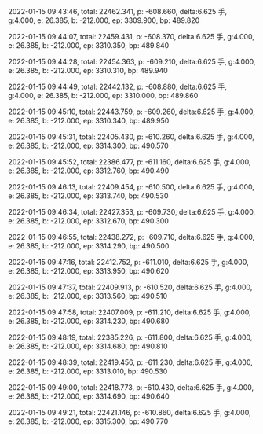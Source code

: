 2022-01-15 09:43:46, total: 22462.341, p: -608.660, delta:6.625 手, g:4.000, e: 26.385, b: -212.000, ep: 3309.900, bp: 489.820

2022-01-15 09:44:07, total: 22459.431, p: -608.370, delta:6.625 手, g:4.000, e: 26.385, b: -212.000, ep: 3310.350, bp: 489.840

2022-01-15 09:44:28, total: 22454.363, p: -609.210, delta:6.625 手, g:4.000, e: 26.385, b: -212.000, ep: 3310.310, bp: 489.940

2022-01-15 09:44:49, total: 22442.132, p: -608.880, delta:6.625 手, g:4.000, e: 26.385, b: -212.000, ep: 3310.000, bp: 489.860

2022-01-15 09:45:10, total: 22443.759, p: -609.260, delta:6.625 手, g:4.000, e: 26.385, b: -212.000, ep: 3310.340, bp: 489.950

2022-01-15 09:45:31, total: 22405.430, p: -610.260, delta:6.625 手, g:4.000, e: 26.385, b: -212.000, ep: 3314.300, bp: 490.570

2022-01-15 09:45:52, total: 22386.477, p: -611.160, delta:6.625 手, g:4.000, e: 26.385, b: -212.000, ep: 3312.760, bp: 490.490

2022-01-15 09:46:13, total: 22409.454, p: -610.500, delta:6.625 手, g:4.000, e: 26.385, b: -212.000, ep: 3313.740, bp: 490.530

2022-01-15 09:46:34, total: 22427.353, p: -609.730, delta:6.625 手, g:4.000, e: 26.385, b: -212.000, ep: 3312.670, bp: 490.300

2022-01-15 09:46:55, total: 22438.272, p: -609.710, delta:6.625 手, g:4.000, e: 26.385, b: -212.000, ep: 3314.290, bp: 490.500

2022-01-15 09:47:16, total: 22412.752, p: -611.010, delta:6.625 手, g:4.000, e: 26.385, b: -212.000, ep: 3313.950, bp: 490.620

2022-01-15 09:47:37, total: 22409.913, p: -610.520, delta:6.625 手, g:4.000, e: 26.385, b: -212.000, ep: 3313.560, bp: 490.510

2022-01-15 09:47:58, total: 22407.009, p: -611.210, delta:6.625 手, g:4.000, e: 26.385, b: -212.000, ep: 3314.230, bp: 490.680

2022-01-15 09:48:19, total: 22385.226, p: -611.800, delta:6.625 手, g:4.000, e: 26.385, b: -212.000, ep: 3314.680, bp: 490.810

2022-01-15 09:48:39, total: 22419.456, p: -611.230, delta:6.625 手, g:4.000, e: 26.385, b: -212.000, ep: 3313.010, bp: 490.530

2022-01-15 09:49:00, total: 22418.773, p: -610.430, delta:6.625 手, g:4.000, e: 26.385, b: -212.000, ep: 3314.690, bp: 490.640

2022-01-15 09:49:21, total: 22421.146, p: -610.860, delta:6.625 手, g:4.000, e: 26.385, b: -212.000, ep: 3315.300, bp: 490.770